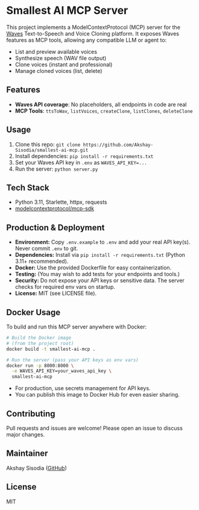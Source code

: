 # Smallest AI MCP Server

This project implements a ModelContextProtocol (MCP) server for the [Waves](https://waves.smallest.ai/) Text-to-Speech and Voice Cloning platform. It exposes Waves features as MCP tools, allowing any compatible LLM or agent to:

- List and preview available voices
- Synthesize speech (WAV file output)
- Clone voices (instant and professional)
- Manage cloned voices (list, delete)

## Features
- **Waves API coverage**: No placeholders, all endpoints in code are real
- **MCP Tools**: `ttsToWav`, `listVoices`, `createClone`, `listClones`, `deleteClone`

## Usage
1. Clone this repo: `git clone https://github.com/Akshay-Sisodia/smallest-ai-mcp.git`
2. Install dependencies: `pip install -r requirements.txt`
3. Set your Waves API key in `.env` as `WAVES_API_KEY=...`
4. Run the server: `python server.py`

## Tech Stack
- Python 3.11, Starlette, httpx, requests
- [modelcontextprotocol/mcp-sdk](https://github.com/modelcontextprotocol/mcp-sdk)

## Production & Deployment
- **Environment:** Copy `.env.example` to `.env` and add your real API key(s). Never commit `.env` to git.
- **Dependencies:** Install via `pip install -r requirements.txt` (Python 3.11+ recommended).
- **Docker:** Use the provided Dockerfile for easy containerization.
- **Testing:** (You may wish to add tests for your endpoints and tools.)
- **Security:** Do not expose your API keys or sensitive data. The server checks for required env vars on startup.
- **License:** MIT (see LICENSE file).

## Docker Usage

To build and run this MCP server anywhere with Docker:

```sh
# Build the Docker image
# (from the project root)
docker build -t smallest-ai-mcp .

# Run the server (pass your API keys as env vars)
docker run -p 8000:8000 \
  -e WAVES_API_KEY=your_waves_api_key \
  smallest-ai-mcp
```

- For production, use secrets management for API keys.
- You can publish this image to Docker Hub for even easier sharing.

## Contributing
Pull requests and issues are welcome! Please open an issue to discuss major changes.

## Maintainer
Akshay Sisodia ([GitHub](https://github.com/Akshay-Sisodia))

## License
MIT
